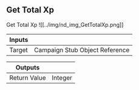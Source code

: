 ## Get Total Xp
Get Total Xp
![[../img/nd_img_GetTotalXp.png]]

|Inputs||
|--|--|
| Target | Campaign Stub Object Reference |

|Outputs||
|--|--|
| Return Value | Integer |
